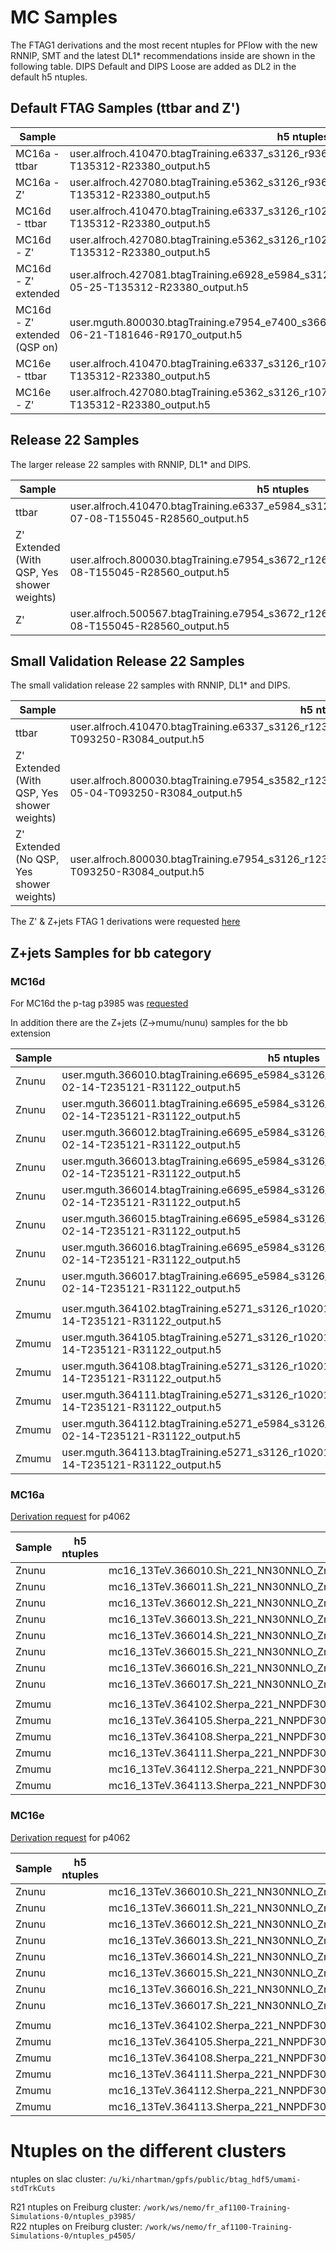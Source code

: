 MC Samples
==============

The FTAG1 derivations and the most recent ntuples for PFlow with the new RNNIP, SMT and the latest DL1* recommendations inside are shown in the following table. DIPS Default and DIPS Loose are added as DL2 in the default h5 ntuples.

## Default FTAG Samples (ttbar and Z')

| Sample | h5 ntuples | h5 ntuples (looser track selection)   |  FTAG1 derivations| AOD |
| ------------- | ---------------- | ---------------- | ---------------- | ---------------- |
|MC16a - ttbar | user.alfroch.410470.btagTraining.e6337_s3126_r9364_p3985.EMPFlow.2021-05-25-T135312-R23380_output.h5 | user.alfroch.410470.btagTraining.e6337_s3126_r9364_p3985.EMPFlow_loose.2021-05-18-T192312-R30472_output.h5 | mc16_13TeV.410470.PhPy8EG_A14_ttbar_hdamp258p75_nonallhad.deriv.DAOD_FTAG1.e6337_s3126_r9364_p3985 | |
|MC16a - Z' | user.alfroch.427080.btagTraining.e5362_s3126_r9364_p3985.EMPFlow.2021-05-25-T135312-R23380_output.h5 | user.alfroch.427080.btagTraining.e5362_s3126_r9364_p3985.EMPFlow_loose.2021-05-18-T192312-R30472_output.h5 | mc16_13TeV.427080.Pythia8EvtGen_A14NNPDF23LO_flatpT_Zprime.deriv.DAOD_FTAG1.e5362_s3126_r9364_p3985 | mc16_13TeV.427080.Pythia8EvtGen_A14NNPDF23LO_flatpT_Zprime.recon.AOD.e5362_s3126_r9364 |
|MC16d - ttbar | user.alfroch.410470.btagTraining.e6337_s3126_r10201_p3985.EMPFlow.2021-05-25-T135312-R23380_output.h5 | user.alfroch.410470.btagTraining.e6337_s3126_r10201_p3985.EMPFlow_loose.2021-05-18-T192312-R30472_output.h5 | mc16_13TeV.410470.PhPy8EG_A14_ttbar_hdamp258p75_nonallhad.deriv.DAOD_FTAG1.e6337_s3126_r10201_p3985 | |
|MC16d - Z' | user.alfroch.427080.btagTraining.e5362_s3126_r10201_p3985.EMPFlow.2021-05-25-T135312-R23380_output.h5 | user.alfroch.427080.btagTraining.e5362_s3126_r10201_p3985.EMPFlow_loose.2021-05-18-T192312-R30472_output.h5 | mc16_13TeV.427080.Pythia8EvtGen_A14NNPDF23LO_flatpT_Zprime.deriv.DAOD_FTAG1.e5362_s3126_r10201_p3985 | mc16_13TeV.427080.Pythia8EvtGen_A14NNPDF23LO_flatpT_Zprime.recon.AOD.e5362_s3126_r10201 |
|MC16d - Z' extended | user.alfroch.427081.btagTraining.e6928_e5984_s3126_r10201_r10210_p3985.EMPFlow.2021-05-25-T135312-R23380_output.h5 | user.alfroch.427081.btagTraining.e6928_e5984_s3126_r10201_r10210_p3985.EMPFlow_loose.2021-05-18-T192312-R30472_output.h5 | mc16_13TeV.427081.Pythia8EvtGen_A14NNPDF23LO_flatpT_Zprime_Extended.deriv.DAOD_FTAG1.e6928_e5984_s3126_r10201_r10210_p3985 | mc16_13TeV.427081.Pythia8EvtGen_A14NNPDF23LO_flatpT_Zprime_Extended.recon.AOD.e6928_s3126_r10201 |
|MC16d - Z' extended  (QSP on)| user.mguth.800030.btagTraining.e7954_e7400_s3663_r10201_p4207.EMPFlow-DL1d.2021-06-21-T181646-R9170_output.h5 |  | mc16_13TeV.800030.Py8EG_A14NNPDF23LO_flatpT_Zprime_Extended.deriv.DAOD_FTAG1.e7954_e7400_s3663_r10201_p4207 ||
|MC16e - ttbar | user.alfroch.410470.btagTraining.e6337_s3126_r10724_p3985.EMPFlow.2021-05-25-T135312-R23380_output.h5 | user.alfroch.410470.btagTraining.e6337_s3126_r10724_p3985.EMPFlow_loose.2021-05-18-T192312-R30472_output.h5 | mc16_13TeV.410470.PhPy8EG_A14_ttbar_hdamp258p75_nonallhad.deriv.DAOD_FTAG1.e6337_s3126_r10724_p3985 | |
|MC16e - Z' | user.alfroch.427080.btagTraining.e5362_s3126_r10724_p3985.EMPFlow.2021-05-25-T135312-R23380_output.h5 | user.alfroch.427080.btagTraining.e5362_s3126_r10724_p3985.EMPFlow_loose.2021-05-18-T192312-R30472_output.h5 | mc16_13TeV.427080.Pythia8EvtGen_A14NNPDF23LO_flatpT_Zprime.deriv.DAOD_FTAG1.e5362_s3126_r10724_p3985 | mc16_13TeV.427080.Pythia8EvtGen_A14NNPDF23LO_flatpT_Zprime.recon.AOD.e5362_s3126_r10724 |


## Release 22 Samples

The larger release 22 samples with RNNIP, DL1* and DIPS.

| Sample | h5 ntuples | h5 ntuples (looser track selection)   |  DAOD_PHYSVAL derivations| AOD |
| ------------- | ---------------- | ---------------- | ---------------- | ---------------- |
| ttbar | user.alfroch.410470.btagTraining.e6337_e5984_s3126_r12629_p4567.EMPFlow.2021-07-08-T155045-R28560_output.h5 | user.alfroch.410470.btagTraining.e6337_e5984_s3126_r12629_p4567.EMPFlow_loose.2021-07-08-T155218-R8741_output.h5 | mc16_13TeV.410470.PhPy8EG_A14_ttbar_hdamp258p75_nonallhad.deriv.DAOD_PHYSVAL.e6337_e5984_s3126_r12629_p4567_tid25793860_00 | mc16_13TeV.410470.PhPy8EG_A14_ttbar_hdamp258p75_nonallhad.recon.AOD.e6337_e5984_s3126_r12629_tid25647818_00 
| Z' Extended (With QSP, Yes shower weights) | user.alfroch.800030.btagTraining.e7954_s3672_r12629_p4567.EMPFlow.2021-07-08-T155045-R28560_output.h5 | user.alfroch.800030.btagTraining.e7954_s3672_r12629_p4567.EMPFlow_loose.2021-07-08-T155218-R8741_output.h5 | mc16_13TeV.800030.Py8EG_A14NNPDF23LO_flatpT_Zprime_Extended.deriv.DAOD_PHYSVAL.e7954_s3672_r12629_p4567 | |
| Z' | user.alfroch.500567.btagTraining.e7954_s3672_r12629_p4567.EMPFlow.2021-07-08-T155045-R28560_output.h5 | user.alfroch.500567.btagTraining.e7954_s3672_r12629_p4567.EMPFlow_loose.2021-07-08-T155218-R8741_output.h5 | mc16_13TeV.500567.MGH7EG_NNPDF23ME_Zprime.deriv.DAOD_PHYSVAL.e7954_s3672_r12629_p4567 | |

## Small Validation Release 22 Samples

The small validation release 22 samples with RNNIP, DL1* and DIPS.

| Sample | h5 ntuples | h5 ntuples (looser track selection)   |  DAOD_PHYSVAL derivations| AOD |
| ------------- | ---------------- | ---------------- | ---------------- | ---------------- |
|ttbar | user.alfroch.410470.btagTraining.e6337_s3126_r12305_r12253_r12305_p4505.EMPFlow.2021-05-04-T093250-R3084_output.h5 | user.alfroch.410470.btagTraining.e6337_s3126_r12305_r12253_r12305_p4505.EMPFlow_loose.2021-05-04-T093534-R11612_output.h5 | mc16_13TeV.410470.PhPy8EG_A14_ttbar_hdamp258p75_nonallhad.deriv.DAOD_PHYSVAL.e6337_s3126_r12305_r12253_r12305_p4505 | mc16_13TeV.410470.PhPy8EG_A14_ttbar_hdamp258p75_nonallhad.merge.AOD.e6337_e5984_s3126_r12305_r12253_r12305_r12298 |
|Z' Extended (With QSP, Yes shower weights) | user.alfroch.800030.btagTraining.e7954_s3582_r12305_r12253_r12305_r12298_p4505.EMPFlow.2021-05-04-T093250-R3084_output.h5 | user.alfroch.800030.btagTraining.e7954_s3582_r12305_r12253_r12305_r12298_p4505.EMPFlow_loose.2021-05-04-T093534-R11612_output.h5 | mc16_13TeV.800030.Py8EG_A14NNPDF23LO_flatpT_Zprime_Extended.deriv.DAOD_PHYSVAL.e7954_s3582_r12305_r12253_r12305_r12298_p4505 | mc16_13TeV.800030.Py8EG_A14NNPDF23LO_flatpT_Zprime_Extended.merge.AOD.e7954_s3582_r12305_r12253_r12305_r12298 |
|Z' Extended (No QSP, Yes shower weights) | user.alfroch.800030.btagTraining.e7954_s3126_r12305_r12253_r12305_p4505.EMPFlow.2021-05-04-T093250-R3084_output.h5 | user.alfroch.800030.btagTraining.e7954_s3126_r12305_r12253_r12305_p4505.EMPFlow_loose.2021-05-04-T093534-R11612_output.h5 | mc16_13TeV.800030.Py8EG_A14NNPDF23LO_flatpT_Zprime_Extended.deriv.DAOD_PHYSVAL.e7954_s3126_r12305_r12253_r12305_p4505 | mc16_13TeV.800030.Py8EG_A14NNPDF23LO_flatpT_Zprime_Extended.merge.AOD.e7954_e7400_s3126_r12305_r12253_r12305_r12298 |





The Z' & Z+jets FTAG 1 derivations were requested [here](https://its.cern.ch/jira/browse/ATLFTAGDPD-216)


## Z+jets Samples for bb category

### MC16d
For MC16d the p-tag p3985 was [requested](https://its.cern.ch/jira/browse/ATLFTAGDPD-216)

In addition there are the Z+jets (Z->mumu/nunu) samples for the bb extension

| Sample | h5 ntuples    |  FTAG1 derivations| AOD |
| ------------- | ---------------- | ---------------- | ---------------- |
|Znunu | user.mguth.366010.btagTraining.e6695_e5984_s3126_r10201_r10210_p3985.EMPFlow.2020-02-14-T235121-R31122_output.h5 | mc16_13TeV.366010.Sh_221_NN30NNLO_Znunu_PTV70_100_BFilter.deriv.DAOD_FTAG1.e6695_e5984_s3126_r10201_r10210_p3985 | mc16_13TeV.366010.Sh_221_NN30NNLO_Znunu_PTV70_100_BFilter.merge.AOD.e6695_e5984_s3126_r10201_r10210   |
|Znunu | user.mguth.366011.btagTraining.e6695_e5984_s3126_r10201_r10210_p3985.EMPFlow.2020-02-14-T235121-R31122_output.h5 | mc16_13TeV.366011.Sh_221_NN30NNLO_Znunu_PTV100_140_MJJ0_500_BFilter.deriv.DAOD_FTAG1.e6695_e5984_s3126_r10201_r10210_p3985 | mc16_13TeV.366011.Sh_221_NN30NNLO_Znunu_PTV100_140_MJJ0_500_BFilter.merge.AOD.e6695_e5984_s3126_r10201_r10210 |
|Znunu | user.mguth.366012.btagTraining.e6695_e5984_s3126_r10201_r10210_p3985.EMPFlow.2020-02-14-T235121-R31122_output.h5 | mc16_13TeV.366012.Sh_221_NN30NNLO_Znunu_PTV100_140_MJJ500_1000_BFilter.deriv.DAOD_FTAG1.e6695_e5984_s3126_r10201_r10210_p3985 | mc16_13TeV.366012.Sh_221_NN30NNLO_Znunu_PTV100_140_MJJ500_1000_BFilter.merge.AOD.e6695_e5984_s3126_r10201_r10210 |
|Znunu | user.mguth.366013.btagTraining.e6695_e5984_s3126_r10201_r10210_p3985.EMPFlow.2020-02-14-T235121-R31122_output.h5 | mc16_13TeV.366013.Sh_221_NN30NNLO_Znunu_PTV100_140_MJJ1000_E_CMS_BFilter.deriv.DAOD_FTAG1.e6695_e5984_s3126_r10201_r10210_p3985 | mc16_13TeV.366013.Sh_221_NN30NNLO_Znunu_PTV100_140_MJJ1000_E_CMS_BFilter.merge.AOD.e6695_e5984_s3126_r10201_r10210 |
|Znunu | user.mguth.366014.btagTraining.e6695_e5984_s3126_r10201_r10210_p3985.EMPFlow.2020-02-14-T235121-R31122_output.h5 | mc16_13TeV.366014.Sh_221_NN30NNLO_Znunu_PTV140_280_MJJ0_500_BFilter.deriv.DAOD_FTAG1.e6695_e5984_s3126_r10201_r10210_p3985 | mc16_13TeV.366014.Sh_221_NN30NNLO_Znunu_PTV140_280_MJJ0_500_BFilter.merge.AOD.e6695_e5984_s3126_r10201_r10210 |
|Znunu | user.mguth.366015.btagTraining.e6695_e5984_s3126_r10201_r10210_p3985.EMPFlow.2020-02-14-T235121-R31122_output.h5 | mc16_13TeV.366015.Sh_221_NN30NNLO_Znunu_PTV140_280_MJJ500_1000_BFilter.deriv.DAOD_FTAG1.e6695_e5984_s3126_r10201_r10210_p3985 | mc16_13TeV.366015.Sh_221_NN30NNLO_Znunu_PTV140_280_MJJ500_1000_BFilter.merge.AOD.e6695_e5984_s3126_r10201_r10210  |
|Znunu | user.mguth.366016.btagTraining.e6695_e5984_s3126_r10201_r10210_p3985.EMPFlow.2020-02-14-T235121-R31122_output.h5 | mc16_13TeV.366016.Sh_221_NN30NNLO_Znunu_PTV140_280_MJJ1000_E_CMS_BFilter.deriv.DAOD_FTAG1.e6695_e5984_s3126_r10201_r10210_p3985 | mc16_13TeV.366016.Sh_221_NN30NNLO_Znunu_PTV140_280_MJJ1000_E_CMS_BFilter.merge.AOD.e6695_e5984_s3126_r10201_r10210 |
|Znunu | user.mguth.366017.btagTraining.e6695_e5984_s3126_r10201_r10210_p3985.EMPFlow.2020-02-14-T235121-R31122_output.h5 | mc16_13TeV.366017.Sh_221_NN30NNLO_Znunu_PTV280_500_BFilter.deriv.DAOD_FTAG1.e6695_e5984_s3126_r10201_r10210_p3985 | mc16_13TeV.366017.Sh_221_NN30NNLO_Znunu_PTV280_500_BFilter.merge.AOD.e6695_e5984_s3126_r10201_r10210 |
|||||
|Zmumu | user.mguth.364102.btagTraining.e5271_s3126_r10201_r10210_p3985.EMPFlow.2020-02-14-T235121-R31122_output.h5 | mc16_13TeV.364102.Sherpa_221_NNPDF30NNLO_Zmumu_MAXHTPTV0_70_BFilter.deriv.DAOD_FTAG1.e5271_s3126_r10201_r10210_p3985 | mc16_13TeV.364102.Sherpa_221_NNPDF30NNLO_Zmumu_MAXHTPTV0_70_BFilter.merge.AOD.e5271_s3126_r10201_r10210 |
|Zmumu | user.mguth.364105.btagTraining.e5271_s3126_r10201_r10210_p3985.EMPFlow.2020-02-14-T235121-R31122_output.h5 | mc16_13TeV.364105.Sherpa_221_NNPDF30NNLO_Zmumu_MAXHTPTV70_140_BFilter.deriv.DAOD_FTAG1.e5271_s3126_r10201_r10210_p3985 | mc16_13TeV.364105.Sherpa_221_NNPDF30NNLO_Zmumu_MAXHTPTV70_140_BFilter.merge.AOD.e5271_s3126_r10201_r10210  |
|Zmumu | user.mguth.364108.btagTraining.e5271_s3126_r10201_r10210_p3985.EMPFlow.2020-02-14-T235121-R31122_output.h5 | mc16_13TeV.364108.Sherpa_221_NNPDF30NNLO_Zmumu_MAXHTPTV140_280_BFilter.deriv.DAOD_FTAG1.e5271_s3126_r10201_r10210_p3985 | mc16_13TeV.364108.Sherpa_221_NNPDF30NNLO_Zmumu_MAXHTPTV140_280_BFilter.merge.AOD.e5271_s3126_r10201_r10210       |
|Zmumu | user.mguth.364111.btagTraining.e5271_s3126_r10201_r10210_p3985.EMPFlow.2020-02-14-T235121-R31122_output.h5 | mc16_13TeV.364111.Sherpa_221_NNPDF30NNLO_Zmumu_MAXHTPTV280_500_BFilter.deriv.DAOD_FTAG1.e5271_s3126_r10201_r10210_p3985 | mc16_13TeV.364111.Sherpa_221_NNPDF30NNLO_Zmumu_MAXHTPTV280_500_BFilter.merge.AOD.e5271_s3126_r10201_r10210 |
|Zmumu | user.mguth.364112.btagTraining.e5271_e5984_s3126_r10201_r10210_p3985.EMPFlow.2020-02-14-T235121-R31122_output.h5 | mc16_13TeV.364112.Sherpa_221_NNPDF30NNLO_Zmumu_MAXHTPTV500_1000.deriv.DAOD_FTAG1.e5271_e5984_s3126_r10201_r10210_p3985 | mc16_13TeV.364112.Sherpa_221_NNPDF30NNLO_Zmumu_MAXHTPTV500_1000.merge.AOD.e5271_e5984_s3126_r10201_r10210 |
|Zmumu | user.mguth.364113.btagTraining.e5271_s3126_r10201_r10210_p3985.EMPFlow.2020-02-14-T235121-R31122_output.h5 | mc16_13TeV.364113.Sherpa_221_NNPDF30NNLO_Zmumu_MAXHTPTV1000_E_CMS.deriv.DAOD_FTAG1.e5271_s3126_r10201_r10210_p3985 | mc16_13TeV.364113.Sherpa_221_NNPDF30NNLO_Zmumu_MAXHTPTV1000_E_CMS.merge.AOD.e5271_s3126_r10201_r10210 |


### MC16a

[Derivation request](https://prodtask-dev.cern.ch/prodtask/inputlist_with_request/30189/) for p4062

| Sample | h5 ntuples    |  FTAG1 derivations| AOD |
| ------------- | ---------------- | ---------------- | ---------------- |
|Znunu |  | mc16_13TeV.366010.Sh_221_NN30NNLO_Znunu_PTV70_100_BFilter.deriv.DAOD_FTAG1.e6695_s3126_r9364_p4062 | mc16_13TeV.366010.Sh_221_NN30NNLO_Znunu_PTV70_100_BFilter.recon.AOD.e6695_s3126_r9364|
|Znunu |  | mc16_13TeV.366011.Sh_221_NN30NNLO_Znunu_PTV100_140_MJJ0_500_BFilter.deriv.DAOD_FTAG1.e6695_s3126_r9364_p4062 | mc16_13TeV.366011.Sh_221_NN30NNLO_Znunu_PTV100_140_MJJ0_500_BFilter.recon.AOD.e6695_s3126_r9364 |
|Znunu |  | mc16_13TeV.366012.Sh_221_NN30NNLO_Znunu_PTV100_140_MJJ500_1000_BFilter.deriv.DAOD_FTAG1.e6695_s3126_r9364_p4062 | mc16_13TeV.366012.Sh_221_NN30NNLO_Znunu_PTV100_140_MJJ500_1000_BFilter.recon.AOD.e6695_s3126_r9364 |
|Znunu |  | mc16_13TeV.366013.Sh_221_NN30NNLO_Znunu_PTV100_140_MJJ1000_E_CMS_BFilter.deriv.DAOD_FTAG1.e6695_s3126_r9364_p4062 | mc16_13TeV.366013.Sh_221_NN30NNLO_Znunu_PTV100_140_MJJ1000_E_CMS_BFilter.recon.AOD.e6695_s3126_r9364 |
|Znunu |  | mc16_13TeV.366014.Sh_221_NN30NNLO_Znunu_PTV140_280_MJJ0_500_BFilter.deriv.DAOD_FTAG1.e6695_s3126_r9364_p4062 | mc16_13TeV.366014.Sh_221_NN30NNLO_Znunu_PTV140_280_MJJ0_500_BFilter.recon.AOD.e6695_s3126_r9364 |
|Znunu |  | mc16_13TeV.366015.Sh_221_NN30NNLO_Znunu_PTV140_280_MJJ500_1000_BFilter.deriv.DAOD_FTAG1.e6695_s3126_r9364_p4062 | mc16_13TeV.366015.Sh_221_NN30NNLO_Znunu_PTV140_280_MJJ500_1000_BFilter.recon.AOD.e6695_s3126_r9364  |
|Znunu |  | mc16_13TeV.366016.Sh_221_NN30NNLO_Znunu_PTV140_280_MJJ1000_E_CMS_BFilter.deriv.DAOD_FTAG1.e6695_s3126_r9364_p4062 | mc16_13TeV.366016.Sh_221_NN30NNLO_Znunu_PTV140_280_MJJ1000_E_CMS_BFilter.recon.AOD.e6695_s3126_r9364 |
|Znunu |  | mc16_13TeV.366017.Sh_221_NN30NNLO_Znunu_PTV280_500_BFilter.deriv.DAOD_FTAG1.e6695_s3126_r9364_p4062 | mc16_13TeV.366017.Sh_221_NN30NNLO_Znunu_PTV280_500_BFilter.recon.AOD.e6695_s3126_r9364 |
|||||
|Zmumu |  | mc16_13TeV.364102.Sherpa_221_NNPDF30NNLO_Zmumu_MAXHTPTV0_70_BFilter.deriv.DAOD_FTAG1.e5271_s3126_r9364_p4062 | mc16_13TeV.364102.Sherpa_221_NNPDF30NNLO_Zmumu_MAXHTPTV0_70_BFilter.recon.AOD.e5271_s3126_r9364 |
|Zmumu |  | mc16_13TeV.364105.Sherpa_221_NNPDF30NNLO_Zmumu_MAXHTPTV70_140_BFilter.deriv.DAOD_FTAG1.e5271_s3126_r9364_p4062 | mc16_13TeV.364105.Sherpa_221_NNPDF30NNLO_Zmumu_MAXHTPTV70_140_BFilter.recon.AOD.e5271_s3126_r9364 |
|Zmumu |  | mc16_13TeV.364108.Sherpa_221_NNPDF30NNLO_Zmumu_MAXHTPTV140_280_BFilter.deriv.DAOD_FTAG1.e5271_s3126_r9364_p4062 | mc16_13TeV.364108.Sherpa_221_NNPDF30NNLO_Zmumu_MAXHTPTV140_280_BFilter.recon.AOD.e5271_s3126_r9364 |
|Zmumu |  | mc16_13TeV.364111.Sherpa_221_NNPDF30NNLO_Zmumu_MAXHTPTV280_500_BFilter.deriv.DAOD_FTAG1.e5271_s3126_r9364_p4062 | mc16_13TeV.364111.Sherpa_221_NNPDF30NNLO_Zmumu_MAXHTPTV280_500_BFilter.recon.AOD.e5271_s3126_r9364 |
|Zmumu |  | mc16_13TeV.364112.Sherpa_221_NNPDF30NNLO_Zmumu_MAXHTPTV500_1000.deriv.DAOD_FTAG1.e5271_s3126_r9364_p4062 | mc16_13TeV.364112.Sherpa_221_NNPDF30NNLO_Zmumu_MAXHTPTV500_1000.recon.AOD.e5271_s3126_r9364 |
|Zmumu |  | mc16_13TeV.364113.Sherpa_221_NNPDF30NNLO_Zmumu_MAXHTPTV1000_E_CMS.deriv.DAOD_FTAG1.e5271_s3126_r9364_p4062 | mc16_13TeV.364113.Sherpa_221_NNPDF30NNLO_Zmumu_MAXHTPTV1000_E_CMS.recon.AOD.e5271_s3126_r9364 |


### MC16e

[Derivation request](https://prodtask-dev.cern.ch/prodtask/inputlist_with_request/30189/) for p4062

| Sample | h5 ntuples    |  FTAG1 derivations| AOD |
| ------------- | ---------------- | ---------------- | ---------------- |
|Znunu |  | mc16_13TeV.366010.Sh_221_NN30NNLO_Znunu_PTV70_100_BFilter.deriv.DAOD_FTAG1.e6695_s3126_r10724_p4062 | mc16_13TeV.366010.Sh_221_NN30NNLO_Znunu_PTV70_100_BFilter.recon.AOD.e6695_s3126_r10724|
|Znunu |  | mc16_13TeV.366011.Sh_221_NN30NNLO_Znunu_PTV100_140_MJJ0_500_BFilter.deriv.DAOD_FTAG1.e6695_s3126_r10724_p4062 | mc16_13TeV.366011.Sh_221_NN30NNLO_Znunu_PTV100_140_MJJ0_500_BFilter.recon.AOD.e6695_s3126_r10724 |
|Znunu |  | mc16_13TeV.366012.Sh_221_NN30NNLO_Znunu_PTV100_140_MJJ500_1000_BFilter.deriv.DAOD_FTAG1.e6695_s3126_r10724_p4062 | mc16_13TeV.366012.Sh_221_NN30NNLO_Znunu_PTV100_140_MJJ500_1000_BFilter.recon.AOD.e6695_s3126_r10724 |
|Znunu |  | mc16_13TeV.366013.Sh_221_NN30NNLO_Znunu_PTV100_140_MJJ1000_E_CMS_BFilter.deriv.DAOD_FTAG1.e6695_s3126_r10724_p4062 | mc16_13TeV.366013.Sh_221_NN30NNLO_Znunu_PTV100_140_MJJ1000_E_CMS_BFilter.recon.AOD.e6695_s3126_r10724 |
|Znunu |  | mc16_13TeV.366014.Sh_221_NN30NNLO_Znunu_PTV140_280_MJJ0_500_BFilter.deriv.DAOD_FTAG1.e6695_s3126_r10724_p4062 | mc16_13TeV.366014.Sh_221_NN30NNLO_Znunu_PTV140_280_MJJ0_500_BFilter.recon.AOD.e6695_s3126_r10724 |
|Znunu |  | mc16_13TeV.366015.Sh_221_NN30NNLO_Znunu_PTV140_280_MJJ500_1000_BFilter.deriv.DAOD_FTAG1.e6695_s3126_r10724_p4062 | mc16_13TeV.366015.Sh_221_NN30NNLO_Znunu_PTV140_280_MJJ500_1000_BFilter.recon.AOD.e6695_s3126_r10724  |
|Znunu |  | mc16_13TeV.366016.Sh_221_NN30NNLO_Znunu_PTV140_280_MJJ1000_E_CMS_BFilter.deriv.DAOD_FTAG1.e6695_s3126_r10724_p4062 | mc16_13TeV.366016.Sh_221_NN30NNLO_Znunu_PTV140_280_MJJ1000_E_CMS_BFilter.recon.AOD.e6695_s3126_r10724 |
|Znunu |  | mc16_13TeV.366017.Sh_221_NN30NNLO_Znunu_PTV280_500_BFilter.deriv.DAOD_FTAG1.e6695_s3126_r10724_p4062 | mc16_13TeV.366017.Sh_221_NN30NNLO_Znunu_PTV280_500_BFilter.recon.AOD.e6695_s3126_r10724 |
|||||
|Zmumu |  | mc16_13TeV.364102.Sherpa_221_NNPDF30NNLO_Zmumu_MAXHTPTV0_70_BFilter.deriv.DAOD_FTAG1.e5271_s3126_r10724_p4062 | mc16_13TeV.364102.Sherpa_221_NNPDF30NNLO_Zmumu_MAXHTPTV0_70_BFilter.recon.AOD.e5271_s3126_r10724 |
|Zmumu |  | mc16_13TeV.364105.Sherpa_221_NNPDF30NNLO_Zmumu_MAXHTPTV70_140_BFilter.deriv.DAOD_FTAG1.e5271_s3126_r10724_p4062 | mc16_13TeV.364105.Sherpa_221_NNPDF30NNLO_Zmumu_MAXHTPTV70_140_BFilter.recon.AOD.e5271_s3126_r10724 |
|Zmumu |  | mc16_13TeV.364108.Sherpa_221_NNPDF30NNLO_Zmumu_MAXHTPTV140_280_BFilter.deriv.DAOD_FTAG1.e5271_s3126_r10724_p4062 | mc16_13TeV.364108.Sherpa_221_NNPDF30NNLO_Zmumu_MAXHTPTV140_280_BFilter.recon.AOD.e5271_s3126_r10724 |
|Zmumu |  | mc16_13TeV.364111.Sherpa_221_NNPDF30NNLO_Zmumu_MAXHTPTV280_500_BFilter.deriv.DAOD_FTAG1.e5271_s3126_r10724_p4062 | mc16_13TeV.364111.Sherpa_221_NNPDF30NNLO_Zmumu_MAXHTPTV280_500_BFilter.recon.AOD.e5271_s3126_r10724 |
|Zmumu |  | mc16_13TeV.364112.Sherpa_221_NNPDF30NNLO_Zmumu_MAXHTPTV500_1000.deriv.DAOD_FTAG1.e5271_s3126_r10724_p4062 | mc16_13TeV.364112.Sherpa_221_NNPDF30NNLO_Zmumu_MAXHTPTV500_1000.recon.AOD.e5271_s3126_r10724 |
|Zmumu |  | mc16_13TeV.364113.Sherpa_221_NNPDF30NNLO_Zmumu_MAXHTPTV1000_E_CMS.deriv.DAOD_FTAG1.e5271_s3126_r10724_p4062 | mc16_13TeV.364113.Sherpa_221_NNPDF30NNLO_Zmumu_MAXHTPTV1000_E_CMS.recon.AOD.e5271_s3126_r10724 |

# Ntuples on the different clusters

ntuples on slac cluster: `/u/ki/nhartman/gpfs/public/btag_hdf5/umami-stdTrkCuts`

R21 ntuples on Freiburg cluster: `/work/ws/nemo/fr_af1100-Training-Simulations-0/ntuples_p3985/`    
R22 ntuples on Freiburg cluster: `/work/ws/nemo/fr_af1100-Training-Simulations-0/ntuples_p4505/`
